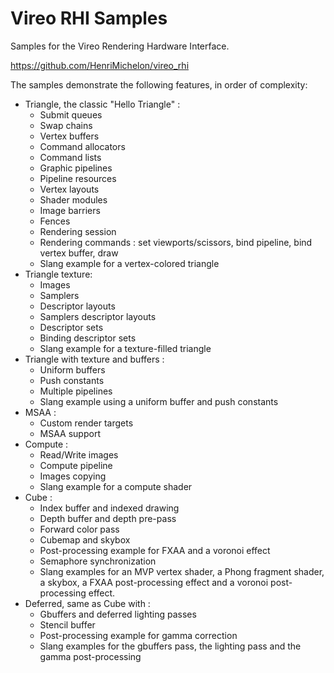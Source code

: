 # Vireo RHI Samples

Samples for the Vireo Rendering Hardware Interface.

https://github.com/HenriMichelon/vireo_rhi

The samples demonstrate the following features, in order of complexity:

- Triangle, the classic "Hello Triangle" :
  - Submit queues
  - Swap chains
  - Vertex buffers
  - Command allocators
  - Command lists
  - Graphic pipelines
  - Pipeline resources
  - Vertex layouts
  - Shader modules
  - Image barriers
  - Fences
  - Rendering session
  - Rendering commands : set viewports/scissors, bind pipeline, bind vertex buffer, draw
  - Slang example for a vertex-colored triangle
- Triangle texture:
  - Images
  - Samplers
  - Descriptor layouts
  - Samplers descriptor layouts
  - Descriptor sets
  - Binding descriptor sets
  - Slang example for a texture-filled triangle
- Triangle with texture and buffers :
  - Uniform buffers
  - Push constants
  - Multiple pipelines
  - Slang example using a uniform buffer and push constants
- MSAA :
  - Custom render targets
  - MSAA support
- Compute :
  - Read/Write images
  - Compute pipeline
  - Images copying
  - Slang example for a compute shader
- Cube :
  - Index buffer and indexed drawing
  - Depth buffer and depth pre-pass
  - Forward color pass
  - Cubemap and skybox
  - Post-processing example for FXAA and a voronoi effect
  - Semaphore synchronization
  - Slang examples for an MVP vertex shader, a Phong fragment shader, a skybox, a FXAA post-processing effect and a voronoi post-processing effect.
- Deferred, same as Cube with :
  - Gbuffers and deferred lighting passes
  - Stencil buffer
  - Post-processing example for gamma correction
  - Slang examples for the gbuffers pass, the lighting pass and the gamma post-processing